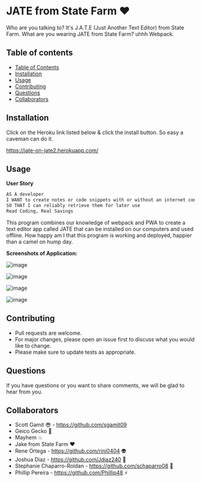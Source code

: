 # JATE from State Farm ❤️

Who are you talking to? It's J.A.T.E (Just Another Text Editor) from State Farm. What are you wearing JATE from State Farm? uhhh Webpack. 

## Table of contents

  - [Table of Contents](#table-of-contents)
  - [Installation](#installation)
  - [Usage](#usage)
  - [Contributing](#contributing)
  - [Questions](#questions)
  - [Collaborators](#collaborators)


## Installation

Click on the Heroku link listed below & click the install button. So easy a caveman can do it.

https://jate-on-jate2.herokuapp.com/

## Usage

**User Story**

```md
AS A developer
I WANT to create notes or code snippets with or without an internet connection
SO THAT I can reliably retrieve them for later use
Read Coding, Real Savings
```

This program combines our knowledge of webpack and PWA to create a text editor app called JATE that can be installed on our computers and used offline. How happy am I that this program is working and deployed, happier than a camel on hump day.  

**Screenshots of Application:**

![image](https://user-images.githubusercontent.com/98362675/170559938-1c35d4fe-a326-4f42-9b82-e2a10cc0530f.png)

![image](https://user-images.githubusercontent.com/98362675/170560041-d807900f-7c9b-46c1-995d-20e4c01e90b0.png)

![image](https://user-images.githubusercontent.com/98362675/170560121-2b5c56b0-bdda-4142-ab65-710e73b362a1.png)

![image](https://user-images.githubusercontent.com/98362675/170560221-bba4d976-4ee4-449e-8bf3-d28704748981.png)


## Contributing 

- Pull requests are welcome.
- For major changes, please open an issue first to discuss what you would like to change.
- Please make sure to update tests as appropriate.

## Questions

If you have questions or you want to share comments, we will be glad to hear from you.

## Collaborators

- Scott Gamit 😎 - https://github.com/sgamit09
- Geico Gecko 🦎
- Mayhem 💥
- Jake from State Farm ❤️
- Rene Ortega - https://github.com/rini0404 👽
- Joshua Diaz - https://github.com/Jdiaz240 💪
- Stephanie Chaparro-Roldan - https://github.com/schaparro08 💅
- Phillip Pereira - https://github.com/Phillip48 ⚡️
